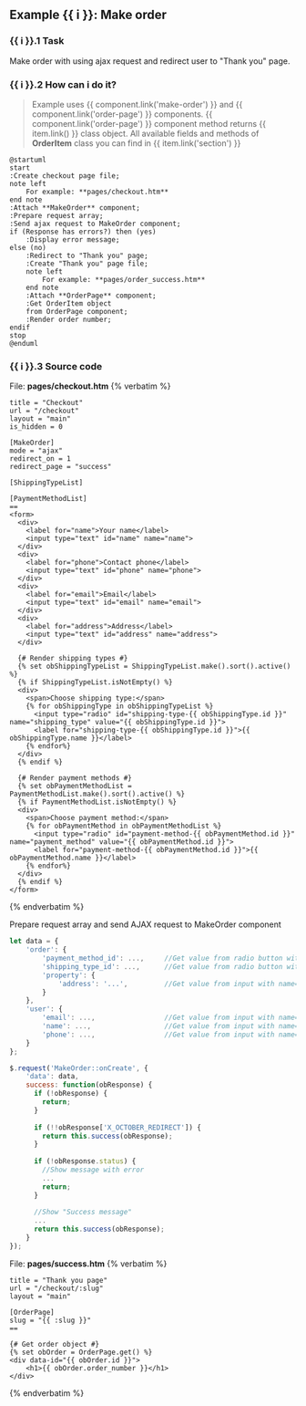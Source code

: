 ## Example {{ i }}: Make order

### {{ i }}.1 Task

Make order with using ajax request and redirect user to "Thank you" page.

### {{ i }}.2 How can i do it?

> Example uses {{ component.link('make-order') }} and {{ component.link('order-page') }} components.
{{ component.link('order-page') }} component method returns {{ item.link() }} class object.
All available fields and methods of **OrderItem** class you can find in {{ item.link('section') }}

```plantuml
@startuml
start
:Create checkout page file;
note left
    For example: **pages/checkout.htm**
end note
:Attach **MakeOrder** component;
:Prepare request array;
:Send ajax request to MakeOrder component;
if (Response has errors?) then (yes)
    :Display error message;
else (no)
    :Redirect to "Thank you" page;
    :Create "Thank you" page file;
    note left
        For example: **pages/order_success.htm**
    end note
    :Attach **OrderPage** component;
    :Get OrderItem object
    from OrderPage component;
    :Render order number;
endif
stop
@enduml
```

### {{ i }}.3 Source code

File: **pages/checkout.htm**
{% verbatim %}
```twig
title = "Checkout"
url = "/checkout"
layout = "main"
is_hidden = 0

[MakeOrder]
mode = "ajax"
redirect_on = 1
redirect_page = "success"

[ShippingTypeList]

[PaymentMethodList]
==
<form>
  <div>
    <label for="name">Your name</label>
    <input type="text" id="name" name="name">
  </div>
  <div>
    <label for="phone">Contact phone</label>
    <input type="text" id="phone" name="phone">
  </div>
  <div>
    <label for="email">Email</label>
    <input type="text" id="email" name="email">
  </div>
  <div>
    <label for="address">Address</label>
    <input type="text" id="address" name="address">
  </div>
  
  {# Render shipping types #}
  {% set obShippingTypeList = ShippingTypeList.make().sort().active() %}
  {% if ShippingTypeList.isNotEmpty() %}
  <div>
    <span>Choose shipping type:</span>
    {% for obShippingType in obShippingTypeList %}
      <input type="radio" id="shipping-type-{{ obShippingType.id }}" name="shipping_type" value="{{ obShippingType.id }}">
      <label for="shipping-type-{{ obShippingType.id }}">{{ obShippingType.name }}</label>
    {% endfor%}
  </div>
  {% endif %}
  
  {# Render payment methods #}
  {% set obPaymentMethodList = PaymentMethodList.make().sort().active() %}
  {% if PaymentMethodList.isNotEmpty() %}
  <div>
    <span>Choose payment method:</span>
    {% for obPaymentMethod in obPaymentMethodList %}
      <input type="radio" id="payment-method-{{ obPaymentMethod.id }}" name="payment_method" value="{{ obPaymentMethod.id }}">
      <label for="payment-method-{{ obPaymentMethod.id }}">{{ obPaymentMethod.name }}</label>
    {% endfor%}
  </div>
  {% endif %}
</form>
```
{% endverbatim %}

Prepare request array and send AJAX request to MakeOrder component
```javascript
let data = {
    'order': {
        'payment_method_id': ...,     //Get value from radio button with name="payment_method"
        'shipping_type_id': ...,      //Get value from radio button with name="shipping_type"
        'property': {
            'address': '...',         //Get value from input with name="address"
        }
    },
    'user': {
        'email': ...,                 //Get value from input with name="email"
        'name': ...,                  //Get value from input with name="name"
        'phone': ...,                 //Get value from input with name="phone"
    }
};

$.request('MakeOrder::onCreate', {
    'data': data,
    success: function(obResponse) {
      if (!obResponse) {
        return;
      }
      
      if (!!obResponse['X_OCTOBER_REDIRECT']) {
        return this.success(obResponse);  
      }
      
      if (!obResponse.status) {
        //Show message with error
        ...
        return;
      }
      
      //Show "Success message"
      ...
      return this.success(obResponse);
    }
});
```

File: **pages/success.htm**
{% verbatim %}
```twig
title = "Thank you page"
url = "/checkout/:slug"
layout = "main"

[OrderPage]
slug = "{{ :slug }}"
==

{# Get order object #}
{% set obOrder = OrderPage.get() %}
<div data-id="{{ obOrder.id }}">
    <h1>{{ obOrder.order_number }}</h1>
</div>
```
{% endverbatim %}
